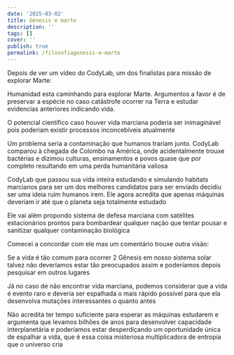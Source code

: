 ```yaml
---
date: '2025-03-02'
title: Génesis e marte
description: ''
tags: []
cover: ''
publish: true
permalink: /filosofiagenesis-e-marte
---
```

Depois de ver um vídeo do CodyLab, um dos finalistas para missão de explorar Marte:

Humanidad esta caminhando para explorar Marte. Argumentos a favor é de preservar a espécie no caso catástrofe ocorrer na Terra e estudar evidencias anteriores indicando vida.

O potencial científico caso houver vida marciana poderia ser inimaginável  pois poderiam existir processos inconcebíveis atualmente 

Um problema seria a contaminação que humanos trariam junto. CodyLab comparou à chegada de Colombo na América, onde acidentalmente trouxe bactérias e dizimou culturas, ensinamentos e povos quase que por completo resultando em uma perda humanitária valiosa

CodyLab que passou sua vida inteira estudando e simulando habitats marcianos para ser um dos melhores candidatos para ser enviado decidiu ser uma ideia ruim humanos irem. Ele agora acredita que apenas máquinas deveriam ir até que o planeta seja totalmente estudado 

Ele vai além propondo sistema de defesa marciana com satélites estacionários prontos para bombardear  qualquer nação que tentar pousar e sanitizar qualquer contaminação biológica

Comecei a concordar com ele mas um comentário trouxe outra visão:

Se a vida é tão comum para ocorrer 2 Gênesis em nosso sistema solar talvez não deveríamos estar tão preocupados assim  e poderíamos depois pesquisar em outros lugares

Já no caso de  não  encontrar vida marciana, podemos considerar que a vida é evento raro e deveria ser espalhada o mais rápido possível para que ela desenvolva mutações interessantes o quanto antes 

Não acredita ter tempo suficiente para esperar as máquinas estudarem e argumenta que levamos bilhões de anos para desenvolver capacidade interplanetária e poderíamos estar desperdiçando um oportunidade única de espalhar a vida, que é essa coisa misteriosa multiplicadora de entropia que o universo cria
